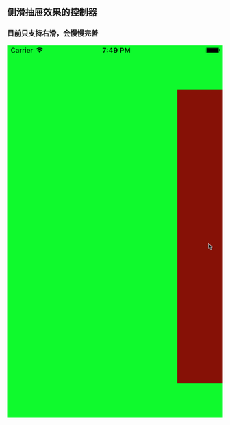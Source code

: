 ## 侧滑抽屉效果的控制器
### 目前只支持右滑，会慢慢完善
![](https://github.com/Baleen-Y/SideslipViewController/blob/master/show.gif)






